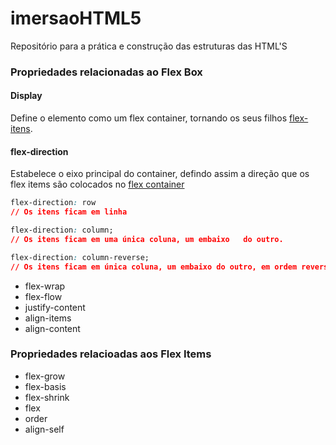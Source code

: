 # imersaoHTML5

Repositório para a prática e construção das estruturas das HTML'S

### Propriedades relacionadas ao Flex Box

#### Display

Define o elemento como um flex container, tornando os seus filhos  [flex-itens](https://github.com/nildoeti/imersaoHTML5/blob/main/flex-box/0-display-flex.html).

#### flex-direction

Estabelece o eixo principal do container, defindo assim a direção que os flex items são colocados no [flex container](https://github.com/nildoeti/imersaoHTML5/blob/main/flex-box/1-flex-direction.html)

```css
flex-direction: row
// Os itens ficam em linha
```

```css
flex-direction: column;
// Os itens ficam em uma única coluna, um embaixo   do outro.
```
```css
flex-direction: column-reverse;
// Os itens ficam em única coluna, um embaixo do outro, em ordem reversa: 3, 2 ...
```

-   flex-wrap
-   flex-flow
-   justify-content
-   align-items
-   align-content

### Propriedades relacioadas aos Flex Items

-   flex-grow
-   flex-basis
-   flex-shrink
-   flex
-   order
-   align-self

